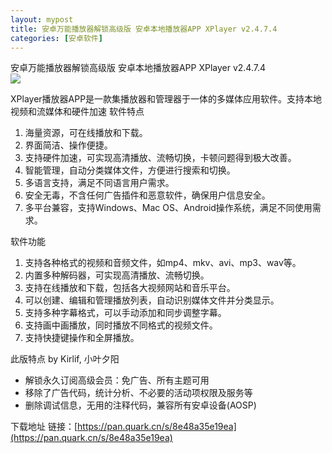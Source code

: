 ```yaml
---
layout: mypost
title: 安卓万能播放器解锁高级版 安卓本地播放器APP XPlayer v2.4.7.4 
categories: [安卓软件]
---
```



安卓万能播放器解锁高级版 安卓本地播放器APP XPlayer v2.4.7.4                                                    
![](https://pic1.imgdb.cn/item/6885aa7658cb8da5c8e36ee7.jpg)

XPlayer播放器APP是一款集播放器和管理器于一体的多媒体应用软件。支持本地视频和流媒体和硬件加速
软件特点
1. 海量资源，可在线播放和下载。
2. 界面简洁、操作便捷。
3. 支持硬件加速，可实现高清播放、流畅切换，卡顿问题得到极大改善。
4. 智能管理，自动分类媒体文件，方便进行搜索和切换。
5. 多语言支持，满足不同语言用户需求。
6. 安全无毒，不含任何广告插件和恶意软件，确保用户信息安全。
7. 多平台兼容，支持Windows、Mac OS、Android操作系统，满足不同使用需求。

软件功能
1. 支持各种格式的视频和音频文件，如mp4、mkv、avi、mp3、wav等。
2. 内置多种解码器，可实现高清播放、流畅切换。
3. 支持在线播放和下载，包括各大视频网站和音乐平台。
4. 可以创建、编辑和管理播放列表，自动识别媒体文件并分类显示。
5. 支持多种字幕格式，可以手动添加和同步调整字幕。
6. 支持画中画播放，同时播放不同格式的视频文件。
7. 支持快捷键操作和全屏播放。

此版特点
by Kirlif, 小叶夕阳
- 解锁永久订阅高级会员：免广告、所有主题可用
- 移除了广告代码，统计分析、不必要的活动项权限及服务等
- 删除调试信息，无用的注释代码，兼容所有安卓设备(AOSP)

下载地址
链接：[https://pan.quark.cn/s/8e48a35e19ea](https://pan.quark.cn/s/8e48a35e19ea)
